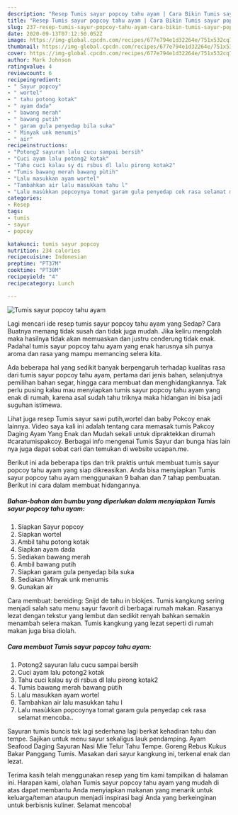 ```yaml
---
description: "Resep Tumis sayur popcoy tahu ayam | Cara Bikin Tumis sayur popcoy tahu ayam Yang Bisa Manjain Lidah"
title: "Resep Tumis sayur popcoy tahu ayam | Cara Bikin Tumis sayur popcoy tahu ayam Yang Bisa Manjain Lidah"
slug: 237-resep-tumis-sayur-popcoy-tahu-ayam-cara-bikin-tumis-sayur-popcoy-tahu-ayam-yang-bisa-manjain-lidah
date: 2020-09-13T07:12:50.052Z
image: https://img-global.cpcdn.com/recipes/677e794e1d32264e/751x532cq70/tumis-sayur-popcoy-tahu-ayam-foto-resep-utama.jpg
thumbnail: https://img-global.cpcdn.com/recipes/677e794e1d32264e/751x532cq70/tumis-sayur-popcoy-tahu-ayam-foto-resep-utama.jpg
cover: https://img-global.cpcdn.com/recipes/677e794e1d32264e/751x532cq70/tumis-sayur-popcoy-tahu-ayam-foto-resep-utama.jpg
author: Mark Johnson
ratingvalue: 4
reviewcount: 6
recipeingredient:
- " Sayur popcoy"
- " wortel"
- " tahu potong kotak"
- " ayam dada"
- " bawang merah"
- " bawang putih"
- " garam gula penyedap bila suka"
- " Minyak unk menumis"
- " air"
recipeinstructions:
- "Potong2 sayuran lalu cucu sampai bersih"
- "Cuci ayam lalu potong2 kotak"
- "Tahu cuci kalau sy di rsbus dl lalu pirong kotak2"
- "Tumis bawang merah bawang pùtih"
- "Lalu masukkan ayam wortel"
- "Tambahkan air lalu masukkan tahu l"
- "Lalu masùkkan popcoynya tomat garam gula penyedap cek rasa selamat mencoba.."
categories:
- Resep
tags:
- tumis
- sayur
- popcoy

katakunci: tumis sayur popcoy 
nutrition: 234 calories
recipecuisine: Indonesian
preptime: "PT37M"
cooktime: "PT30M"
recipeyield: "4"
recipecategory: Lunch

---
```



![Tumis sayur popcoy tahu ayam](https://img-global.cpcdn.com/recipes/677e794e1d32264e/751x532cq70/tumis-sayur-popcoy-tahu-ayam-foto-resep-utama.jpg)

Lagi mencari ide resep tumis sayur popcoy tahu ayam yang Sedap? Cara Buatnya memang tidak susah dan tidak juga mudah. Jika keliru mengolah maka hasilnya tidak akan memuaskan dan justru cenderung tidak enak. Padahal tumis sayur popcoy tahu ayam yang enak harusnya sih punya aroma dan rasa yang mampu memancing selera kita.

Ada beberapa hal yang sedikit banyak berpengaruh terhadap kualitas rasa dari tumis sayur popcoy tahu ayam, pertama dari jenis bahan, selanjutnya pemilihan bahan segar, hingga cara membuat dan menghidangkannya. Tak perlu pusing kalau mau menyiapkan tumis sayur popcoy tahu ayam yang enak di rumah, karena asal sudah tahu triknya maka hidangan ini bisa jadi suguhan istimewa.

Lihat juga resep Tumis sayur sawi putih,wortel dan baby Pokcoy enak lainnya. Video saya kali ini adalah tentang cara memasak tumis Pakcoy Daging Ayam Yang Enak dan Mudah sekali untuk dipraktekkan dirumah #caratumispakcoy. Berbagai info mengenai Tumis Sayur dan bunga hias lain nya juga dapat sobat cari dan temukan di website ucapan.me.


Berikut ini ada beberapa tips dan trik praktis untuk membuat tumis sayur popcoy tahu ayam yang siap dikreasikan. Anda bisa menyiapkan Tumis sayur popcoy tahu ayam menggunakan 9 bahan dan 7 tahap pembuatan. Berikut ini cara dalam membuat hidangannya.

<!--inarticleads1-->

##### Bahan-bahan dan bumbu yang diperlukan dalam menyiapkan Tumis sayur popcoy tahu ayam:

1. Siapkan  Sayur popcoy
1. Siapkan  wortel
1. Ambil  tahu potong kotak
1. Siapkan  ayam dada
1. Sediakan  bawang merah
1. Ambil  bawang putih
1. Siapkan  garam gula penyedap bila suka
1. Sediakan  Minyak unk menumis
1. Gunakan  air


Cara membuat: bereiding: Snijd de tahu in blokjes. Tumis kangkung sering menjadi salah satu menu sayur favorit di berbagai rumah makan. Rasanya lezat dengan tekstur yang lembut dan sedikit renyah bahkan semakin menambah selera makan. Tumis kangkung yang lezat seperti di rumah makan juga bisa diolah. 

<!--inarticleads2-->

##### Cara membuat Tumis sayur popcoy tahu ayam:

1. Potong2 sayuran lalu cucu sampai bersih
1. Cuci ayam lalu potong2 kotak
1. Tahu cuci kalau sy di rsbus dl lalu pirong kotak2
1. Tumis bawang merah bawang pùtih
1. Lalu masukkan ayam wortel
1. Tambahkan air lalu masukkan tahu l
1. Lalu masùkkan popcoynya tomat garam gula penyedap cek rasa selamat mencoba..


Sayuran tumis buncis tak lagi sederhana lagi berkat kehadiran tahu dan tempe. Sajikan untuk menu sayur sekaligus lauk pendamping. Ayam Seafood Daging Sayuran Nasi Mie Telur Tahu Tempe. Goreng Rebus Kukus Bakar Panggang Tumis. Masakan dari sayur kangkung ini, terkenal enak dan lezat. 

Terima kasih telah menggunakan resep yang tim kami tampilkan di halaman ini. Harapan kami, olahan Tumis sayur popcoy tahu ayam yang mudah di atas dapat membantu Anda menyiapkan makanan yang menarik untuk keluarga/teman ataupun menjadi inspirasi bagi Anda yang berkeinginan untuk berbisnis kuliner. Selamat mencoba!
